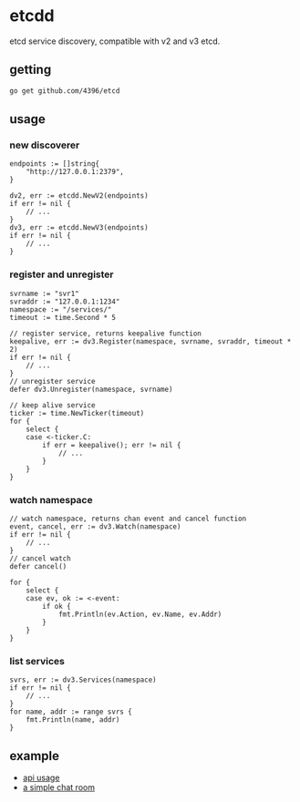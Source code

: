 # etcdd

etcd service discovery, compatible with v2 and v3 etcd.

## getting

```sh
go get github.com/4396/etcd
```

## usage

### new discoverer

```golang
endpoints := []string{
    "http://127.0.0.1:2379",
}

dv2, err := etcdd.NewV2(endpoints)
if err != nil {
    // ...
}
dv3, err := etcdd.NewV3(endpoints)
if err != nil {
    // ...
}
```

### register and unregister

```golang
svrname := "svr1"
svraddr := "127.0.0.1:1234"
namespace := "/services/"
timeout := time.Second * 5

// register service, returns keepalive function
keepalive, err := dv3.Register(namespace, svrname, svraddr, timeout * 2)
if err != nil {
    // ...
}
// unregister service
defer dv3.Unregister(namespace, svrname)

// keep alive service
ticker := time.NewTicker(timeout)
for {
    select {
    case <-ticker.C:
        if err = keepalive(); err != nil {
            // ...
        }
    }
}
```

### watch namespace

```golang
// watch namespace, returns chan event and cancel function
event, cancel, err := dv3.Watch(namespace)
if err != nil {
    // ...
}
// cancel watch
defer cancel()

for {
    select {
    case ev, ok := <-event:
        if ok {
            fmt.Println(ev.Action, ev.Name, ev.Addr)
        }
    }
}
```

### list services

```golang
svrs, err := dv3.Services(namespace)
if err != nil {
    // ...
}
for name, addr := range svrs {
    fmt.Println(name, addr)
}
```

## example

- [api usage](./example/etcdd/main.go)
- [a simple chat room](./example/chat/main.go)
